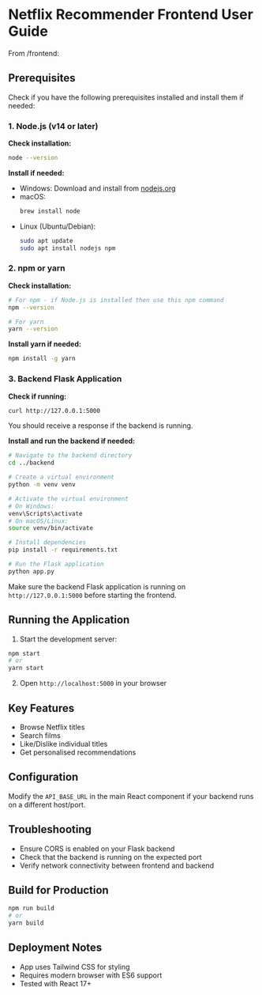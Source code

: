 # Netflix Recommender Frontend User Guide

From /frontend:

## Prerequisites
Check if you have the following prerequisites installed and install them if needed:

### 1. Node.js (v14 or later)
**Check installation:**
```bash
node --version
```

**Install if needed:**
- Windows: Download and install from [nodejs.org](https://nodejs.org/)
- macOS: 
  ```bash
  brew install node
  ```
- Linux (Ubuntu/Debian):
  ```bash
  sudo apt update
  sudo apt install nodejs npm
  ```

### 2. npm or yarn
**Check installation:**
```bash
# For npm - if Node.js is installed then use this npm command
npm --version

# For yarn
yarn --version
```

**Install yarn if needed:**
```bash
npm install -g yarn
```

### 3. Backend Flask Application
**Check if running:**
```bash
curl http://127.0.0.1:5000
```
You should receive a response if the backend is running.

**Install and run the backend if needed:**
```bash
# Navigate to the backend directory
cd ../backend

# Create a virtual environment
python -m venv venv

# Activate the virtual environment
# On Windows:
venv\Scripts\activate
# On macOS/Linux:
source venv/bin/activate

# Install dependencies
pip install -r requirements.txt

# Run the Flask application
python app.py
```

Make sure the backend Flask application is running on `http://127.0.0.1:5000` before starting the frontend.

## Running the Application

1. Start the development server:
```bash
npm start
# or
yarn start
```

2. Open `http://localhost:5000` in your browser

## Key Features
- Browse Netflix titles
- Search films
- Like/Dislike individual titles
- Get personalised recommendations

## Configuration

Modify the `API_BASE_URL` in the main React component if your backend runs on a different host/port.

## Troubleshooting
- Ensure CORS is enabled on your Flask backend
- Check that the backend is running on the expected port
- Verify network connectivity between frontend and backend

## Build for Production
```bash
npm run build
# or
yarn build
```

## Deployment Notes
- App uses Tailwind CSS for styling
- Requires modern browser with ES6 support
- Tested with React 17+